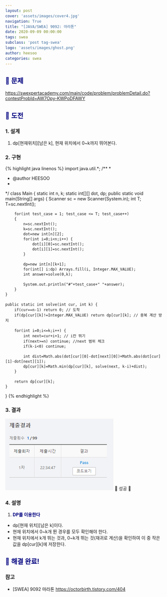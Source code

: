 ```yaml
---
layout: post
cover: 'assets/images/cover4.jpg'
navigation: True
title: "[JAVA/SWEA] 9092: 마라톤"
date: 2020-09-09 00:00:00
tags: swea 
subclass: 'post tag-swea'
logo: 'assets/images/ghost.png'
author: heesoo
categories: swea
---
```

## <span style="color:navy">👀 문제</span>
<https://swexpertacademy.com/main/code/problem/problemDetail.do?contestProbId=AW7Opy-KWPoDFAWY>

## <span style="color:navy">👊 도전</span>

### 1. 설계
1. dp[현재위치][남은 k], 현재 위치에서 0~k까지 뛰어본다. 

### 2. 구현 
{% highlight java linenos %}
import java.util.*;
/**
 *
 * @author HEESOO
 *
 */
class Main {
	static int n, k;
	static int[][] dot, dp;
	public static void main(String[] args) {
		Scanner sc = new Scanner(System.in);
		int T;
		T=sc.nextInt();
		
		for(int test_case = 1; test_case <= T; test_case++)
		{	
			n=sc.nextInt();
			k=sc.nextInt();
			dot=new int[n][2];
			for(int i=0;i<n;i++) {
				dot[i][0]=sc.nextInt();
				dot[i][1]=sc.nextInt();
			}
			
			dp=new int[n][k+1];
			for(int[] i:dp) Arrays.fill(i, Integer.MAX_VALUE);
			int answer=solve(0,k);
			
			System.out.println("#"+test_case+" "+answer);
		}
	}
	
	public static int solve(int cur, int k) {
		if(cur==n-1) return 0; // 도착
		if(dp[cur][k]!=Integer.MAX_VALUE) return dp[cur][k]; // 중복 계산 방지
		
		for(int i=0;i<=k;i++) {
			int next=cur+i+1; // i칸 뛰기
			if(next>=n) continue; //next 범위 체크
			if(k-i<0) continue; 
			
			int dist=Math.abs(dot[cur][0]-dot[next][0])+Math.abs(dot[cur][1]-dot[next][1]);
			dp[cur][k]=Math.min(dp[cur][k], solve(next, k-i)+dist); 
		}
		
		return dp[cur][k];
	}
}
{% endhighlight %}

### 3. 결과
![실행결과](./assets/images/200909_1.PNG)
🤟 성공 🤟  

### 4. 설명
1. **<span style="color:navy">DP를 이용한다</span>**
- dp[현재 위치][남은 k]이다. 
- 현재 위치에서 0~k개 뛴 경우를 모두 확인해야 한다.
- 현재 위치에서 k개 뛰는 것과, 0~k개 뛰는 것(재귀로 계산)을 확인하여 이 중 작은 값을 dp[cur][k]에 저장한다. 

  
## <span style="color:navy">👏 해결 완료!</span>

### 참고
- [SWEA] 9092 마라톤 <https://octorbirth.tistory.com/404>

